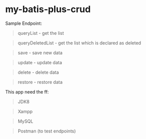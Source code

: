 # my-batis-plus-crud
 
Sample Endpoint:
> queryList - get the list

> queryDeletedList - get the list which is declared as deleted

> save - save new data

> update - update data

> delete - delete data

> restore - restore data



This app need the ff:

> JDK8

> Xampp

> MySQL

> Postman (to test endpoints)

